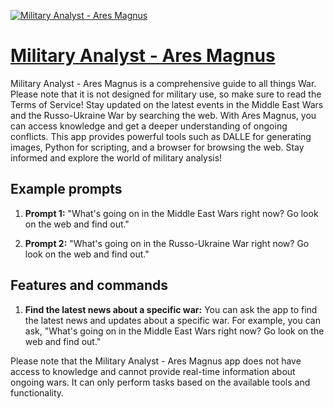 [![Military Analyst - Ares Magnus](https://files.oaiusercontent.com/file-SHX5bLe18gPUu2BQqMHVf8Ns?se=2123-10-17T20%3A08%3A53Z&sp=r&sv=2021-08-06&sr=b&rscc=max-age%3D31536000%2C%20immutable&rscd=attachment%3B%20filename%3DMilitary%2520Analyst%2520-%2520Ares%2520Magnus.png&sig=NxKnkvo2Oxoa0NMgSe6zR6mfX/DC7yvLEwImOMjS49M%3D)](https://chat.openai.com/g/g-X1kbst8Se-military-analyst-ares-magnus)

# [Military Analyst - Ares Magnus](https://chat.openai.com/g/g-X1kbst8Se-military-analyst-ares-magnus)

Military Analyst - Ares Magnus is a comprehensive guide to all things War. Please note that it is not designed for military use, so make sure to read the Terms of Service! Stay updated on the latest events in the Middle East Wars and the Russo-Ukraine War by searching the web. With Ares Magnus, you can access knowledge and get a deeper understanding of ongoing conflicts. This app provides powerful tools such as DALLE for generating images, Python for scripting, and a browser for browsing the web. Stay informed and explore the world of military analysis!

## Example prompts

1. **Prompt 1:** "What's going on in the Middle East Wars right now? Go look on the web and find out."

2. **Prompt 2:** "What's going on in the Russo-Ukraine War right now? Go look on the web and find out."

## Features and commands

1. **Find the latest news about a specific war:** You can ask the app to find the latest news and updates about a specific war. For example, you can ask, "What's going on in the Middle East Wars right now? Go look on the web and find out."


Please note that the Military Analyst - Ares Magnus app does not have access to knowledge and cannot provide real-time information about ongoing wars. It can only perform tasks based on the available tools and functionality.